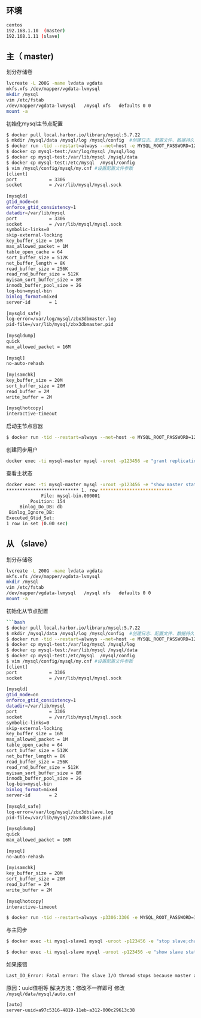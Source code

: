## 环境

```bash
centos
192.168.1.10  (master)
192.168.1.11 (slave)
```

## 主（ master)

划分存储卷
```bash
lvcreate -L 200G -name lvdata vgdata
mkfs.xfs /dev/mapper/vgdata-lvmysql
mkdir /mysql
vim /etc/fstab
/dev/mapper/vgdata-lvmysql   /mysql xfs   defaults 0 0
mount -a
```
初始化mysql主节点配置
```bash
$ docker pull local.harbor.io/library/mysql:5.7.22
$ mkdir /mysql/data /mysql/log /mysql/config  #创建日志、配置文件、数据持久存储目录
$ docker run -tid --restart=always --net=host -e MYSQL_ROOT_PASSWORD=123456 --name mysql-test mysql:5.7.22  #启动测试容器将默认文件拷贝
$ docker cp mysql-test:/var/log/mysql /mysql/log
$ docker cp mysql-test:/var/lib/mysql /mysql/data
$ docker cp mysql-test:/etc/mysql  /mysql/config
$ vim /mysql/config/mysql/my.cnf #设置配置文件参数
[client]
port            = 3306
socket          = /var/lib/mysql/mysql.sock
 
[mysqld]
gtid_mode=on
enforce_gtid_consistency=1
datadir=/var/lib/mysql
port            = 3306
socket          = /var/lib/mysql/mysql.sock
symbolic-links=0
skip-external-locking
key_buffer_size = 16M
max_allowed_packet = 1M
table_open_cache = 64
sort_buffer_size = 512K
net_buffer_length = 8K
read_buffer_size = 256K
read_rnd_buffer_size = 512K
myisam_sort_buffer_size = 8M
innodb_buffer_pool_size = 2G
log-bin=mysql-bin
binlog_format=mixed
server-id       = 1
 
[mysqld_safe]
log-error=/var/log/mysql/zbx3dbmaster.log
pid-file=/var/lib/mysql/zbx3dbmaster.pid
 
[mysqldump]
quick
max_allowed_packet = 16M
 
[mysql]
no-auto-rehash
 
[myisamchk]
key_buffer_size = 20M
sort_buffer_size = 20M
read_buffer = 2M
write_buffer = 2M
 
[mysqlhotcopy]
interactive-timeout

```
启动主节点容器
```bash
$ docker run -tid --restart=always --net=host -e MYSQL_ROOT_PASSWORD=123456 -v /mysql/data/mysql:/var/lib/mysql -v /mysql/log/mysql:/var/log/mysql -v /mysql/config/mysql:/etc/mysql --name mysql-master mysql:5.7.22
```
创建同步用户
```bash
docker exec -ti mysql-master mysql -uroot -p123456 -e "grant replication slave on *.* to 'db_sync'@'%' identified by 'abcdefg';"
```
查看主状态

```bash
docker exec -ti mysql-master mysql -uroot -p123456 -e "show master status\G;"
*************************** 1. row ***************************
             File: mysql-bin.000001
         Position: 154
     Binlog_Do_DB: db
 Binlog_Ignore_DB: 
Executed_Gtid_Set: 
1 row in set (0.00 sec)
```

## 从 （slave）

划分存储卷
```bash
lvcreate -L 200G -name lvdata vgdata
mkfs.xfs /dev/mapper/vgdata-lvmysql
mkdir /mysql
vim /etc/fstab
/dev/mapper/vgdata-lvmysql   /mysql xfs   defaults 0 0
mount -a
```
初始化从节点配置
```bash
```bash
$ docker pull local.harbor.io/library/mysql:5.7.22
$ mkdir /mysql/data /mysql/log /mysql/config  #创建日志、配置文件、数据持久存储目录
$ docker run -tid --restart=always --net=host -e MYSQL_ROOT_PASSWORD=123456 --name mysql-test mysql:5.7.22  #启动测试容器将默认文件拷贝
$ docker cp mysql-test:/var/log/mysql /mysql/log
$ docker cp mysql-test:/var/lib/mysql /mysql/data
$ docker cp mysql-test:/etc/mysql  /mysql/config
$ vim /mysql/config/mysql/my.cnf #设置配置文件参数
[client]
port            = 3306
socket          = /var/lib/mysql/mysql.sock
 
[mysqld]
gtid_mode=on
enforce_gtid_consistency=1
datadir=/var/lib/mysql
port            = 3306
socket          = /var/lib/mysql/mysql.sock
symbolic-links=0
skip-external-locking
key_buffer_size = 16M
max_allowed_packet = 1M
table_open_cache = 64
sort_buffer_size = 512K
net_buffer_length = 8K
read_buffer_size = 256K
read_rnd_buffer_size = 512K
myisam_sort_buffer_size = 8M
innodb_buffer_pool_size = 2G
log-bin=mysql-bin
binlog_format=mixed
server-id       = 2
 
[mysqld_safe]
log-error=/var/log/mysql/zbx3dbslave.log
pid-file=/var/lib/mysql/zbx3dbslave.pid
 
[mysqldump]
quick
max_allowed_packet = 16M
 
[mysql]
no-auto-rehash
 
[myisamchk]
key_buffer_size = 20M
sort_buffer_size = 20M
read_buffer = 2M
write_buffer = 2M
 
[mysqlhotcopy]
interactive-timeout

```
```bash
$ docker run -tid --restart=always -p3306:3306 -e MYSQL_ROOT_PASSWORD=123456 -v /mysql/data/mysql:/var/lib/mysql -v /mysql/log/mysql:/var/log/mysql -v /mysql/config/mysql:/etc/mysql --name mysql-slave mysql:5.7.22
```
与主同步
```bash
$ docker exec -ti mysql-slave1 mysql -uroot -p123456 -e "stop slave;change master to master_host='192.168.211.60',master_user='db_sync',master_password='abcdefg',master_auto_position=1,MASTER_HEARTBEAT_PERIOD=2,MASTER_CONNECT_RETRY=1, MASTER_RETRY_COUNT=86400;set global slave_net_timeout=8;start slave;"

$ docker exec -ti mysql-slave mysql -uroot -p123456 -e "show slave status\G;"
```
如果报错

```bash
Last_IO_Error: Fatal error: The slave I/O thread stops because master and slave have equal MySQL server UUIDs; these UUIDs must be different for replication to work
```
原因：uuid值相等
解决方法：修改不一样即可
修改 `/mysql/data/mysql/auto.cnf` 

```bash
[auto]
server-uuid=a97c5316-4819-11eb-a312-000c29613c38
```


